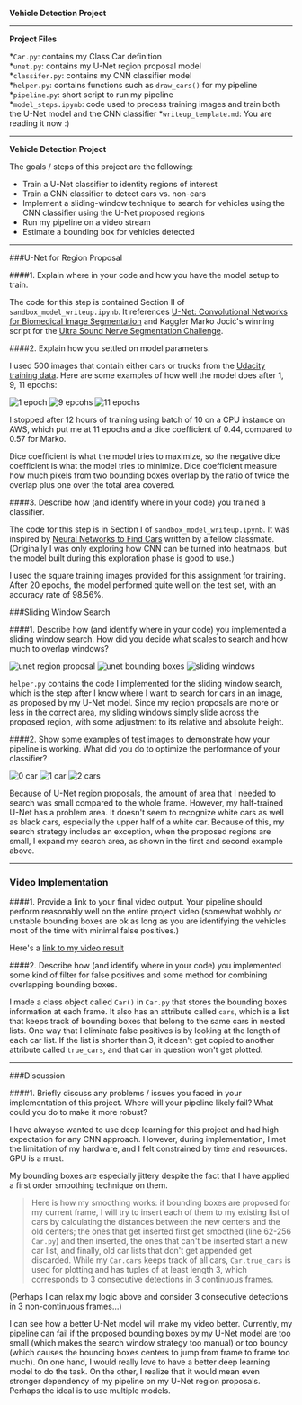 **Vehicle Detection Project**

---
**Project Files**

*`Car.py`: contains my Class Car definition  
*`unet.py`:  contains my U-Net region proposal model  
*`classifer.py`: contains my CNN classifier model  
*`helper.py`: contains functions such as `draw_cars()` for my pipeline  
*`pipeline.py`: short script to run my pipeline  
*`model_steps.ipynb`: code used to process training images and train both the U-Net model and the CNN classifier
*`writeup_template.md`: You are reading it now :)  

---

**Vehicle Detection Project**

The goals / steps of this project are the following:

* Train a U-Net classifier to identity regions of interest
* Train a CNN classifier to detect cars vs. non-cars
* Implement a sliding-window technique to search for vehicles using the CNN classifier using the U-Net proposed regions
* Run my pipeline on a video stream
* Estimate a bounding box for vehicles detected

[//]: # (Image and Video References)
[image1]: ./output_images/unet_1epoch.png
[image2]: ./output_images/unet_9epochs.png
[image3]: ./output_images/unet_11epochs.png
[image4]: ./output_images/step1.png
[image5]: ./output_images/step2.png
[image6]: ./output_images/step3.png
[image7]: ./output_images/step4.png
[image8]: ./output_images/step5.png
[image9]: ./output_images/step6.png
[image10]: ./output_images/43.jpg
[image11]: ./output_images/597.jpg
[image12]: ./output_images/976.jpg
[video1]: ./project_video_output.mp4

---

###U-Net for Region Proposal

####1. Explain where in your code and how you have the model setup to train. 

The code for this step is contained Section II of `sandbox_model_writeup.ipynb`. It references [U-Net: Convolutional Networks for Biomedical Image Segmentation](http://lmb.informatik.uni-freiburg.de/people/ronneber/u-net/) and Kaggler Marko Jocić's winning script for the [Ultra Sound Nerve Segmentation Challenge](https://github.com/jocicmarko/ultrasound-nerve-segmentation/blob/master/train.py). 


####2. Explain how you settled on model parameters.

I used 500 images that contain either cars or trucks from the [Udacity training data](https://github.com/udacity/self-driving-car/tree/master/annotations). Here are some examples of how well the model does after 1, 9, 11 epochs:  

![1 epoch][image1]
![9 epcohs][image2]
![11 epochs][image3]

I stopped after 12 hours of training using batch of 10 on a CPU instance on AWS, which put me at 11 epochs and a dice coefficient of 0.44, compared to 0.57 for Marko.  

Dice coefficient is what the model tries to maximize, so the negative dice coefficient is what the model tries to minimize. Dice coefficient measure how much pixels from two bounding boxes overlap by the ratio of twice the overlap plus one over the total area covered.  


####3. Describe how (and identify where in your code) you trained a classifier. 

The code for this step is in Section I of `sandbox_model_writeup.ipynb`. It was inspired by [Neural Networks to Find Cars](https://medium.com/@tuennermann/convolutional-neural-networks-to-find-cars-43cbc4fb713#.pptrdw9hz) written by a fellow classmate. (Originally I was only exploring how CNN can be turned into heatmaps, but the model built during this exploration phase is good to use.)  

I used the square training images provided for this assignment for training. After 20 epochs, the model performed quite well on the test set, with an accuracy rate of 98.56%.  


###Sliding Window Search  

####1. Describe how (and identify where in your code) you implemented a sliding window search.  How did you decide what scales to search and how much to overlap windows?

![unet region proposal][image4]
![unet bounding boxes][image5]
![sliding windows][image6]

`helper.py` contains the code I implemented for the sliding window search, which is the step after I know where I want to search for cars in an image, as proposed by my U-Net model. Since my region proposals are more or less in the correct area, my sliding windows simply slide across the proposed region, with some adjustment to its relative and absolute height.  

####2. Show some examples of test images to demonstrate how your pipeline is working.  What did you do to optimize the performance of your classifier?

![0 car][image10]
![1 car][image11]
![2 cars][image12]

Because of U-Net region proposals, the amount of area that I needed to search was small compared to the whole frame. However, my half-trained U-Net has a problem area. It doesn't seem to recognize white cars as well as black cars, especially the upper half of a white car. Because of this, my search strategy includes an exception, when the proposed regions are small, I expand my search area, as shown in the first and second example above.  

---

### Video Implementation

####1. Provide a link to your final video output.  Your pipeline should perform reasonably well on the entire project video (somewhat wobbly or unstable bounding boxes are ok as long as you are identifying the vehicles most of the time with minimal false positives.)

Here's a [link to my video result](./project_video_output.mp4)


####2. Describe how (and identify where in your code) you implemented some kind of filter for false positives and some method for combining overlapping bounding boxes.

I made a class object called `Car()` in `Car.py` that stores the bounding boxes information at each frame. It also has an attribute called `cars`, which is a list that keeps track of bounding boxes that belong to the same cars in nested lists. One way that I eliminate false positives is by looking at the length of each car list. If the list is shorter than 3, it doesn't get copied to another attribute called `true_cars`, and that car in question won't get plotted.  


---

###Discussion

####1. Briefly discuss any problems / issues you faced in your implementation of this project.  Where will your pipeline likely fail?  What could you do to make it more robust?

I have alwayse wanted to use deep learning for this project and had high expectation for any CNN approach. However, during implementation, I met the limitation of my hardware, and I felt constrained by time and resources. GPU is a must.  

My bounding boxes are especially jittery despite the fact that I have applied a first order smoothing technique on them.  

> Here is how my smoothing works: if bounding boxes are proposed for my current frame, I will try to insert each of them to my existing list of cars by calculating the distances between the new centers and the old centers; the ones that get inserted first get smoothed (line 62-256 `Car.py`) and then inserted, the ones that can't be inserted start a new car list, and finally, old car lists that don't get appended get discarded. While my `Car.cars` keeps track of all cars, `Car.true_cars` is used for plotting and has tuples of at least length 3, which corresponds to 3 consecutive detections in 3 continuous frames.  

(Perhaps I can relax my logic above and consider 3 consecutive detections in 3 non-continuous frames...)  

I can see how a better U-Net model will make my video better. Currently, my pipeline can fail if the proposed bounding boxes by my U-Net model are too small (which makes the search window strategy too manual) or too bouncy (which causes the bounding boxes centers to jump from frame to frame too much). On one hand, I would really love to have a better deep learning model to do the task. On the other, I realize that it would mean even stronger dependency of my pipeline on my U-Net region proposals.  Perhaps the ideal is to use multiple models.    
